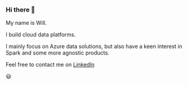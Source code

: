 ### Hi there 👋

My name is Will.

I build cloud data platforms.

I mainly focus on Azure data solutions, but also have a keen interest in Spark and some more agnostic products.

Feel free to contact me on [LinkedIn](https://www.linkedin.com/in/will-wainwright/)

:smiley:
